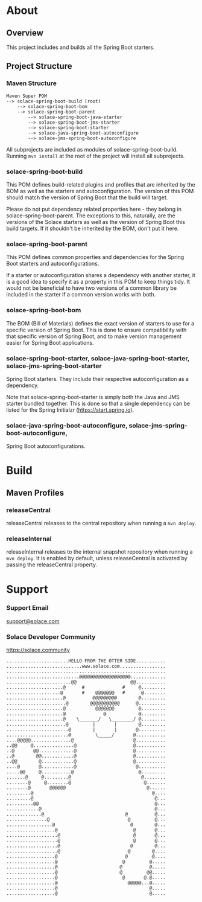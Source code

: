 # About

## Overview

This project includes and builds all the Spring Boot starters.

## Project Structure

### Maven Structure
```
Maven Super POM
--> solace-spring-boot-build (root)
    --> solace-spring-boot-bom
    --> solace-spring-boot-parent 
        --> solace-spring-boot-java-starter
        --> solace-spring-boot-jms-starter
        --> solace-spring-boot-starter
        --> solace-java-spring-boot-autoconfigure
        --> solace-jms-spring-boot-autoconfigure
```

All subprojects are included as modules of solace-spring-boot-build. Running `mvn install` at the root of the project will install all subprojects.

### solace-spring-boot-build

This POM defines build-related plugins and profiles that are inherited by the BOM as well as the starters and autoconfiguration.
The version of this POM should match the version of Spring Boot that the build will target.

Please do not put dependency related properties here - they belong in solace-spring-boot-parent. The exceptions to this, naturally, are the versions of the Solace starters as well as the version of Spring Boot this build targets.
If it shouldn't be inherited by the BOM, don't put it here.

### solace-spring-boot-parent

This POM defines common properties and dependencies for the Spring Boot starters and autoconfigurations. 

If a starter or autoconfiguration shares a dependency with another starter, it is a good idea to specify it as a property in this POM to keep things tidy. It would not be beneficial to have two versions of a common library be included in the starter if a common version works with both.

### solace-spring-boot-bom

The BOM (Bill of Materials) defines the exact version of starters to use for a specific version of Spring Boot. This is done to ensure compatibility with that specific version of Spring Boot, and to make version management easier for Spring Boot applications.

### solace-spring-boot-starter, solace-java-spring-boot-starter, solace-jms-spring-boot-starter

Spring Boot starters. They include their respective autoconfiguration as a dependency.

Note that solace-spring-boot-starter is simply both the Java and JMS starter bundled together. This is done so that a single dependency can be listed for the Spring Initialzr (https://start.spring.io).

### solace-java-spring-boot-autoconfigure, solace-jms-spring-boot-autoconfigure,

Spring Boot autoconfigurations.

# Build

## Maven Profiles

### releaseCentral

releaseCentral releases to the central repository when running a `mvn deploy`.


### releaseInternal

releaseInternal releases to the internal snapshot repository when running a `mvn deploy`. It is enabled by default, unless releaseCentral is activated by passing the releaseCentral property.

# Support

### Support Email
support@solace.com

### Solace Developer Community
https://solace.community

```
.......................HELLO FROM THE OTTER SIDE...........
............................www.solace.com.................
...........................................................
...........................@@@@@@@@@@@@@@@@@@@.............
........................@@                    @@...........
.....................@      #              #     @.........
....................@       #    @@@@@@@   #      @........
.....................@          @@@@@@@@@        @.........
......................@        @@@@@@@@@@@      @..........
.....................@           @@@@@@@         @.........
.....................@              @            @.........
.....................@    \_______/   \________/ @.........
......................@         |       |        @.........
.......................@        |       |       @..........
.......................@         \_____/       @...........
....@@@@@...............@                      @...........
..@@     @...............@                     @...........
..@       @@.............@                     @...........
..@        @@............@                     @...........
..@@        @............@                     @...........
....@       @............@                      @..........
.....@@     @...........@                        @.........
.......@     @.........@                          @........
........@     @........@                           @.......
........@       @@@@@@                              @......
.........@                                            @....
.........@                                             @...
..........@@                                           @...
............@                                          @...
.............@                              @          @...
...............@                             @         @...
.................@                            @        @...
..................@                            @       @...
...................@                           @       @...
...................@                           @       @...
...................@                          @        @...
...................@                         @        @....
..................@                         @         @....
..................@                        @         @.....
..................@                       @          @.....
..................@                       @         @@.....
..................@                        @       @.@.....
..................@                          @@@@@...@.....
..................@                                  @.....
..................@                                  @.....
```
